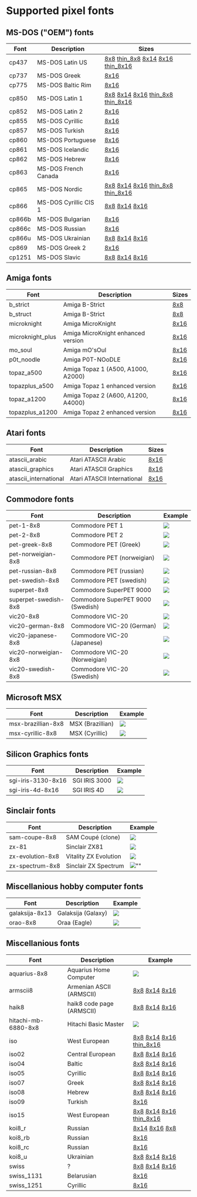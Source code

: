 # Supported pixel fonts

## MS-DOS ("OEM") fonts

Font                  | Description           | Sizes
--------------------- | --------------------- | -------------------------------
cp437                 | MS-DOS Latin US       | [8x8](docs/font/cp437_8x8.png) [thin_8x8](docs/font/cp437_thin_8x8.png) [8x14](docs/font/cp437_8x14.png) [8x16](docs/font/cp437_8x16.png) [thin_8x16](docs/font/cp437_thin_8x16.png)
cp737                 | MS-DOS Greek          | [8x16](docs/font/cp737_8x16.png)
cp775                 | MS-DOS Baltic Rim     | [8x16](docs/font/cp775_8x16.png)
cp850                 | MS-DOS Latin 1        | [8x8](docs/font/cp850_8x8.png) [8x14](docs/font/cp850_8x14.png) [8x16](docs/font/cp850_8x16.png) [thin_8x8](docs/font/cp850_thin_8x8.png) [thin_8x16](docs/font/cp850_thin_8x16.png)
cp852                 | MS-DOS Latin 2        | [8x16](docs/font/cp852_8x16.png) 
cp855                 | MS-DOS Cyrillic       | [8x16](docs/font/cp855_8x16.png) 
cp857                 | MS-DOS Turkish        | [8x16](docs/font/cp857_8x16.png) 
cp860                 | MS-DOS Portuguese     | [8x16](docs/font/cp860_8x16.png) 
cp861                 | MS-DOS Icelandic      | [8x16](docs/font/cp861_8x16.png) 
cp862                 | MS-DOS Hebrew         | [8x16](docs/font/cp862_8x16.png) 
cp863                 | MS-DOS French Canada  | [8x16](docs/font/cp863_8x16.png) 
cp865                 | MS-DOS Nordic         | [8x8](docs/font/cp865_8x8.png) [8x14](docs/font/cp865_8x14.png) [8x16](docs/font/cp865_8x16.png) [thin_8x8](docs/font/cp865_thin_8x8.png) [thin_8x16](docs/font/cp865_thin_8x16.png) 
cp866                 | MS-DOS Cyrillic CIS 1 | [8x8](docs/font/cp866_8x8.png) [8x14](docs/font/cp866_8x14.png) [8x16](docs/font/cp866_8x16.png) 
cp866b                | MS-DOS Bulgarian      | [8x16](docs/font/cp866b_8x16.png) 
cp866c                | MS-DOS Russian        | [8x16](docs/font/cp866c_8x16.png) 
cp866u                | MS-DOS Ukrainian      | [8x8](docs/font/cp866u_8x8.png) [8x14](docs/font/cp866u_8x14.png) [8x16](docs/font/cp866u_8x16.png) 
cp869                 | MS-DOS Greek 2        | [8x16](docs/font/cp869_8x16.png) 
cp1251                | MS-DOS Slavic         | [8x8](docs/font/cp1251_8x8.png) [8x14](docs/font/cp1251_8x14.png) [8x16](docs/font/cp1251_8x16.png) 

## Amiga fonts

Font                  | Description                        | Sizes
--------------------- | ---------------------------------- | ------------------
b_strict              | Amiga B-Strict                     | [8x8](docs/font/b_strict.png)
b_struct              | Amiga B-Strict                     | [8x8](docs/font/b_struct.png)
microknight           | Amiga MicroKnight                  | [8x16](docs/font/microknight.png)
microknight_plus      | Amiga MicroKnight enhanced version | [8x16](docs/font/microknightplus.png)
mo_soul               | Amiga mO'sOul                      | [8x16](docs/font/mo_soul.png)
p0t_noodle            | Amiga P0T-NOoDLE                   | [8x16](docs/font/p0t_noodle.png)
topaz_a500            | Amiga Topaz 1 (A500, A1000, A2000) | [8x16](docs/font/topaz_a500.png)
topazplus_a500        | Amiga Topaz 1 enhanced version     | [8x16](docs/font/topazplus_a500.png)
topaz_a1200           | Amiga Topaz 2 (A600, A1200, A4000) | [8x16](docs/font/topaz_a1200.png)
topazplus_a1200       | Amiga Topaz 2 enhanced version     | [8x16](docs/font/topazplus_a1200.png)

## Atari fonts

Font                  | Description                 | Sizes
--------------------- | --------------------------- | ------------------------
atascii_arabic        | Atari ATASCII Arabic        | [8x16](docs/font/atascii_arabic_8x16.png)
atascii_graphics      | Atari ATASCII Graphics      | [8x16](docs/font/atascii_graphics_8x16.png)
atascii_international | Atari ATASCII International | [8x16](docs/font/atascii_international_8x16.png)

## Commodore fonts

Font                  | Description                      | Example
--------------------- | -------------------------------- | -------------------
pet-1-8x8             | Commodore PET 1                  | <img src="docs/font/pet-1-8x8.png">
pet-2-8x8             | Commodore PET 2                  | <img src="docs/font/pet-1-8x8.png">
pet-greek-8x8         | Commodore PET (Greek)            | <img src="docs/font/pet-greek-8x8.png">
pet-norweigian-8x8    | Commodore PET (norweigian)       | <img src="docs/font/pet-norweigian-8x8.png">
pet-russian-8x8       | Commodore PET (russian)          | <img src="docs/font/pet-russian-8x8.png">
pet-swedish-8x8       | Commodore PET (swedish)          | <img src="docs/font/pet-swedish-8x8.png">
superpet-8x8          | Commodore SuperPET 9000          | <img src="docs/font/superpet-8x8.png">
superpet-swedish-8x8  | Commodore SuperPET 9000 (Swedish)| <img src="docs/font/superpet-swedish-8x8.png">
vic20-8x8             | Commodore VIC-20                 | <img src="docs/font/vic20-8x8.png">
vic20-german-8x8      | Commodore VIC-20 (German)        | <img src="docs/font/vic20-german-8x8.png">
vic20-japanese-8x8    | Commodore VIC-20 (Japanese)      | <img src="docs/font/vic20-japanese-8x8.png">
vic20-norweigian-8x8  | Commodore VIC-20 (Norweigian)    | <img src="docs/font/vic20-norweigian-8x8.png">
vic20-swedish-8x8     | Commodore VIC-20 (Swedish)       | <img src="docs/font/vic20-swedish-8x8.png">

## Microsoft MSX

Font                  | Description               | Example
--------------------- | ------------------------- | --------------------------
msx-brazillian-8x8    | MSX (Brazillian)          | <img src="docs/fonts/msx-brazillian-8x8.png">
msx-cyrillic-8x8      | MSX (Cyrillic)            | <img src="docs/fonts/msx-cyrillic-8x8.png">

## Silicon Graphics fonts

Font                  | Description               | Example
--------------------- | ------------------------- | --------------------------
sgi-iris-3130-8x16    | SGI IRIS 3000             | <img src="docs/fonts/sgi-iris-3130-8x16.png">
sgi-iris-4d-8x16      | SGI IRIS 4D               | <img src="docs/fonts/sgi-iris-4d-8x16.png">

## Sinclair fonts

Font                  | Description               | Example
--------------------- | ------------------------- | --------------------------
sam-coupe-8x8         | SAM Coupé (clone)         | <img src="docs/fonts/sam-coupe-8x8.png">
zx-81                 | Sinclair ZX81             | <img src="docs/fonts/zx-81-8x8.png">
zx-evolution-8x8      | Vitality ZX Evolution     | <img src="docs/fonts/zx-evolution-8x8.png">
zx-spectrum-8x8       | Sinclair ZX Spectrum      | <img src="docs/fonts/zx-spectum-8x8.png">""

## Miscellanious hobby computer fonts

Font                  | Description               | Example
--------------------- | ------------------------- | --------------------------
galaksija-8x13        | Galaksija (Galaxy)        | <img src="docs/fonts/galaksija-8x13.png">
orao-8x8              | Oraa (Eagle)              | <img src="docs/donts/orao-8x8.png">

## Miscellanious fonts

Font                  | Description               | Example
--------------------- | ------------------------- | --------------------------
aquarius-8x8          | Aquarius Home Computer    | <img src="docs/fonts/aquarius-8x8.png">
armscii8              | Armenian ASCII (ARMSCII)  | [8x8](docs/font/armscii8_8x8.png) [8x14](docs/font/armscii8_8x14.png) [8x16](docs/font/armscii8_8x16.png) 
haik8                 | haik8 code page (ARMSCII) | [8x8](docs/font/haik8_8x8.png) [8x14](docs/font/haik8_8x14.png) [8x16](docs/font/haik8_8x16.png) 
hitachi-mb-6880-8x8   | Hitachi Basic Master      | <img src="docs/fonts/hitachi-mb-6880-8x8.png">
iso                   | West European             | [8x8](docs/font/iso_8x8.png) [8x14](docs/font/iso_8x14.png) [8x16](docs/font/iso_8x16.png) [thin_8x16](docs/font/iso_thin_8x16.png) 
iso02                 | Central European          | [8x8](docs/font/iso02_8x8.png) [8x14](docs/font/iso02_8x14.png) [8x16](docs/font/iso02_8x16.png)  
iso04                 | Baltic                    | [8x8](docs/font/iso04_8x8.png) [8x14](docs/font/iso04_8x14.png) [8x16](docs/font/iso04_8x16.png)
iso05                 | Cyrillic                  | [8x8](docs/font/iso05_8x8.png) [8x14](docs/font/iso05_8x14.png) [8x16](docs/font/iso05_8x16.png) 
iso07                 | Greek                     | [8x8](docs/font/iso07_8x8.png) [8x14](docs/font/iso07_8x14.png) [8x16](docs/font/iso07_8x16.png) 
iso08                 | Hebrew                    | [8x8](docs/font/iso08_8x8.png) [8x14](docs/font/iso08_8x14.png) [8x16](docs/font/iso08_8x16.png) 
iso09                 | Turkish                   | [8x16](docs/font/iso09_8x16.png) 
iso15                 | West European             | [8x8](docs/font/iso15_8x8.png) [8x14](docs/font/iso15_8x14.png) [8x16](docs/font/iso15_8x16.png) [thin_8x16](docs/font/iso15_thin_8x16.png) 
koi8_r                | Russian                   | [8x14](docs/font/koi8_r_8x14.png) [8x16](docs/font/koi8_r_8x16.png) [8x8](docs/font/koi8_r_8x8.png)
koi8_rb               | Russian                   | [8x16](docs/font/koi8_rb_8x16.png)
koi8_rc               | Russian                   | [8x16](docs/font/koi8_rc_8x16.png)
koi8_u                | Ukrainian                 | [8x8](docs/font/koi8_u_8x8.png) [8x14](docs/font/koi8_u_8x14.png) [8x16](docs/font/koi8_u_8x16.png)
swiss                 | ?                         | [8x8](docs/font/swiss_8x8.png) [8x14](docs/font/swiss_8x14.png) [8x16](docs/font/swiss_8x16.png) 
swiss_1131            | Belarusian                | [8x16](docs/font/swiss_1131_8x16.png)
swiss_1251            | Cyrillic                  | [8x16](docs/font/swiss_1251_8x16.png)
